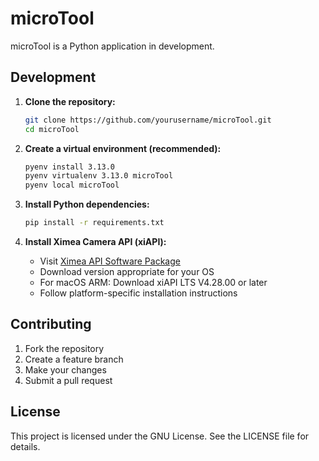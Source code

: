 # microTool

microTool is a Python application in development.

## Development

1. **Clone the repository:**

   ```bash
   git clone https://github.com/yourusername/microTool.git
   cd microTool
   ```

2. **Create a virtual environment (recommended):**

   ```bash
   pyenv install 3.13.0
   pyenv virtualenv 3.13.0 microTool
   pyenv local microTool
   ```

3. **Install Python dependencies:**

   ```bash
   pip install -r requirements.txt
   ```

4. **Install Ximea Camera API (xiAPI):**
   - Visit [Ximea API Software Package](https://www.ximea.com/support/wiki/apis/XIMEA_API_Software_Package)
   - Download version appropriate for your OS
   - For macOS ARM: Download xiAPI LTS V4.28.00 or later
   - Follow platform-specific installation instructions

## Contributing

1. Fork the repository
2. Create a feature branch
3. Make your changes
4. Submit a pull request

## License

This project is licensed under the GNU License. See the LICENSE file for details.